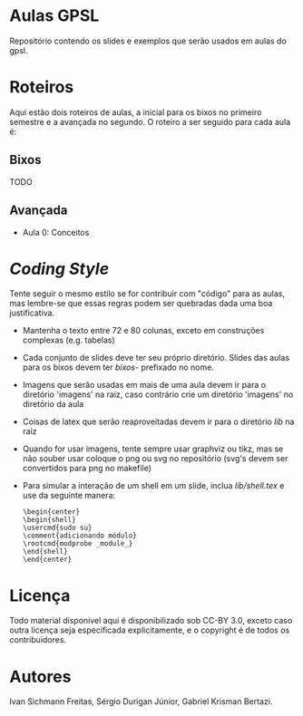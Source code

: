 Aulas GPSL
==========

Repositório contendo os slides e exemplos que serão usados em aulas do gpsl.

Roteiros
========

Aqui estão dois roteiros de aulas, a inicial para os bixos no primeiro semestre
e a avançada no segundo. O roteiro a ser seguido para cada aula é:

Bixos
-----
TODO

Avançada
--------
 - Aula 0: Conceitos

*Coding Style*
==============

Tente seguir o mesmo estilo se for contribuir com "código" para as aulas, mas
lembre-se que essas regras podem ser quebradas dada uma boa justificativa.

- Mantenha o texto entre 72 e 80 colunas, exceto em construções complexas (e.g.
  tabelas)
- Cada conjunto de slides deve ter seu próprio diretório. Slides das aulas para
  os bixos devem ter _bixos-_ prefixado no nome.
- Imagens que serão usadas em mais de uma aula devem ir para o diretório
  'imagens' na raiz, caso contrário crie um diretório 'imagens' no diretório da
  aula
- Coisas de latex que serão reaproveitadas devem ir para o diretório _lib_ na
  raiz
- Quando for usar imagens, tente sempre usar graphviz ou tikz, mas se não souber
  usar coloque o png ou svg no repositório (svg's devem ser convertidos para png
  no makefile)
- Para simular a interação de um shell em um slide, inclua _lib/shell.tex_ e
  use da seguinte manera:

    `\begin{center}`  
    `\begin{shell}`  
    `\usercmd{sudo su}`  
    `\comment{adicionando módulo}`  
    `\rootcmd{modprobe _module_}`  
    `\end{shell}`  
    `\end{center}`  

Licença
=======

Todo material disponível aqui é disponibilizado sob CC-BY 3.0, exceto
caso outra licença seja especificada explicitamente, e o copyright é
de todos os contribuidores.

Autores
=======

Ivan Sichmann Freitas, Sérgio Durigan Júnior, Gabriel Krisman Bertazi.
